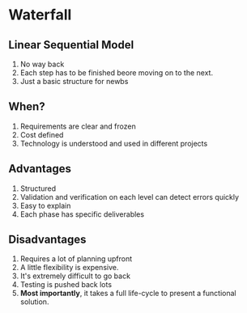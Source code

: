 # Waterfall
## Linear Sequential Model
1. No way back
2. Each step has to be finished beore moving on to the next.
3. Just a basic structure for newbs

## When?
1. Requirements are clear and frozen
2. Cost defined
3. Technology is understood and used in different projects

## Advantages
1. Structured
2. Validation and verification on each level can detect errors quickly
3. Easy to explain
4. Each phase has specific deliverables

## Disadvantages
1. Requires a lot of planning upfront
2. A little flexibility is expensive.
3. It's extremely difficult to go back
4. Testing is pushed back lots
5. **Most importantly**, it takes a full life-cycle to present a functional solution.